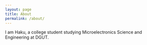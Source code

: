```yaml
---
layout: page
title: About
permalink: /about/
---
```


I am Haku, a college student studying Microelectronics Science and Engineering at DGUT.

